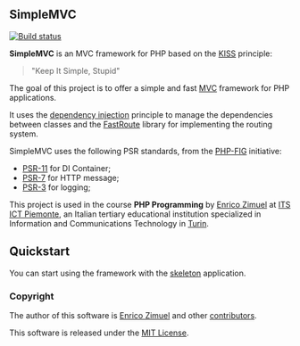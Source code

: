 ## SimpleMVC

[![Build status](https://github.com/simplemvc/framework/workflows/PHP%20test/badge.svg)](https://github.com/ezimuel/SimpleMVC/actions)

**SimpleMVC** is an MVC framework for PHP based on the [KISS](https://en.wikipedia.org/wiki/KISS_principle) principle:
> "Keep It Simple, Stupid"

The goal of this project is to offer a simple and fast [MVC](https://en.wikipedia.org/wiki/Model%E2%80%93view%E2%80%93controller)
framework for PHP applications.

It uses the [dependency injection](https://en.wikipedia.org/wiki/Dependency_injection) principle to manage
the dependencies between classes and the [FastRoute](https://github.com/nikic/FastRoute) library
for implementing the routing system.

SimpleMVC uses the following PSR standards, from the [PHP-FIG](https://www.php-fig.org/) initiative:

- [PSR-11](https://www.php-fig.org/psr/psr-11/) for DI Container;
- [PSR-7](https://www.php-fig.org/psr/psr-7/) for HTTP message;
- [PSR-3](https://www.php-fig.org/psr/psr-3/) for logging;

This project is used in the course **PHP Programming** by [Enrico Zimuel](https://www.zimuel.it/) at [ITS ICT Piemonte](http://www.its-ictpiemonte.it/),
an Italian tertiary educational institution specialized in Information and Communications Technology in [Turin](https://en.wikipedia.org/wiki/Turin).

## Quickstart

You can start using the framework with the [skeleton](https://github.com/simplemvc/skeleton) application.

### Copyright

The author of this software is [Enrico Zimuel](https://github.com/ezimuel/) and other [contributors](https://github.com/simplemvc/framework/graphs/contributors).

This software is released under the [MIT License](/LICENSE).
